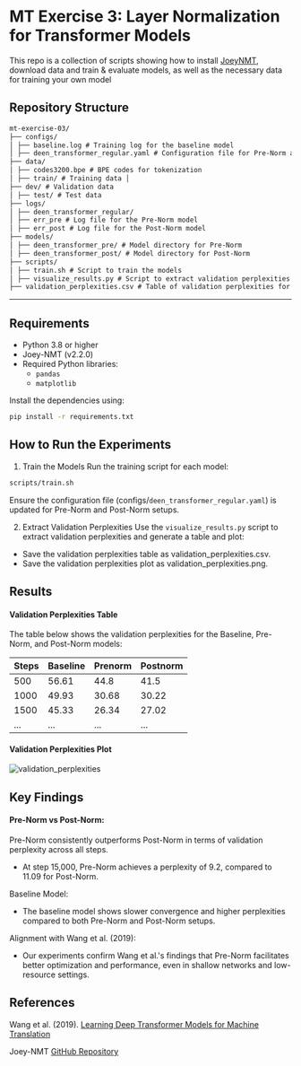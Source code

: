 # MT Exercise 3: Layer Normalization for Transformer Models

This repo is a collection of scripts showing how to install [JoeyNMT](https://github.com/joeynmt/joeynmt), download
data and train & evaluate models, as well as the necessary data for training your own model

## Repository Structure
```md
mt-exercise-03/ 
├── configs/ 
│ ├── baseline.log # Training log for the baseline model 
│ ├── deen_transformer_regular.yaml # Configuration file for Pre-Norm and Post-Norm models 
├── data/ 
│ ├── codes3200.bpe # BPE codes for tokenization 
│ ├── train/ # Training data │ 
├── dev/ # Validation data 
│ ├── test/ # Test data 
├── logs/ 
│ ├── deen_transformer_regular/ 
│ ├── err_pre # Log file for the Pre-Norm model 
│ ├── err_post # Log file for the Post-Norm model 
├── models/ 
│ ├── deen_transformer_pre/ # Model directory for Pre-Norm 
│ ├── deen_transformer_post/ # Model directory for Post-Norm 
├── scripts/ 
│ ├── train.sh # Script to train the models 
│ ├── visualize_results.py # Script to extract validation perplexities and visualize results 
├── validation_perplexities.csv # Table of validation perplexities for all models
```
---

## Requirements

- Python 3.8 or higher
- Joey-NMT (v2.2.0)
- Required Python libraries:
  - `pandas`
  - `matplotlib`

Install the dependencies using:
```bash
pip install -r requirements.txt
```

## How to Run the Experiments
1. Train the Models
Run the training script for each model:

```bash 
scripts/train.sh
```

Ensure the configuration file (configs/`deen_transformer_regular.yaml`) is updated for Pre-Norm and Post-Norm setups.

2. Extract Validation Perplexities
Use the `visualize_results.py` script to extract validation perplexities and generate a table and plot:
- Save the validation perplexities table as validation_perplexities.csv.
- Save the validation perplexities plot as validation_perplexities.png.

## Results
#### Validation Perplexities Table
The table below shows the validation perplexities for the Baseline, Pre-Norm, and Post-Norm models:

|Steps	| Baseline	| Prenorm	|Postnorm|
|-------|-----------|-----------|--------|
|500	|56.61	|44.8	|41.5|
|1000	|49.93	|30.68	|30.22|
|1500	|45.33	|26.34	|27.02|
|...	|...	|...	|...|


#### Validation Perplexities Plot
![validation_perplexities](https://github.com/user-attachments/assets/e12570a0-b477-4b9b-b676-c200800362e3)

## Key Findings
#### Pre-Norm vs Post-Norm:
Pre-Norm consistently outperforms Post-Norm in terms of validation perplexity across all steps.
- At step 15,000, Pre-Norm achieves a perplexity of 9.2, compared to 11.09 for Post-Norm.
  
Baseline Model:
- The baseline model shows slower convergence and higher perplexities compared to both Pre-Norm and Post-Norm setups.
  
Alignment with Wang et al. (2019):
- Our experiments confirm Wang et al.'s findings that Pre-Norm facilitates better optimization and performance, even in shallow networks and low-resource settings.

## References
Wang et al. (2019). [Learning Deep Transformer Models for Machine Translation](https://arxiv.org/abs/1906.01787)

Joey-NMT [GitHub Repository](https://github.com/joeynmt/joeynmt)
